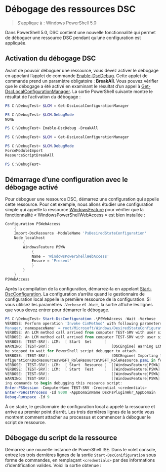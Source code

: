 # Débogage des ressources DSC

> S’applique à : Windows PowerShell 5.0

Dans PowerShell 5.0, DSC contient une nouvelle fonctionnalité qui permet de déboguer une ressource DSC pendant qu’une configuration est appliquée.

## Activation du débogage DSC
Avant de pouvoir déboguer une ressource, vous devez activer le débogage en appelant l’applet de commande [Enable-DscDebug](https://technet.microsoft.com/en-us/library/mt517870.aspx). Cette applet de commande prend un paramètre obligatoire : **BreakAll**. Vous pouvez vérifier que le débogage a été activé en examinant le résultat d’un appel à [Get-DscLocalConfigurationManager](https://technet.microsoft.com/en-us/library/dn407378.aspx). La sortie PowerShell suivante montre le résultat de l’activation du débogage :


```powershell
PS C:\DebugTest> $LCM = Get-DscLocalConfigurationManager

PS C:\DebugTest> $LCM.DebugMode
NONE

PS C:\DebugTest> Enable-DscDebug -BreakAll

PS C:\DebugTest> $LCM = Get-DscLocalConfigurationManager

PS C:\DebugTest> $LCM.DebugMode
ForceModuleImport
ResourceScriptBreakAll

PS C:\DebugTest>
```


## Démarrage d’une configuration avec le débogage activé
Pour déboguer une ressource DSC, démarrez une configuration qui appelle cette ressource. Pour cet exemple, nous allons étudier une configuration simple qui appelle la ressource [WindowsFeature](windowsfeatureResource.md) pour vérifier que la fonctionnalité « WindowsPowerShellWebAccess » est bien installée :

```powershell
Configuration PSWebAccess
    {
    Import-DscResource -ModuleName 'PsDesiredStateConfiguration'
    Node localhost
        {
        WindowsFeature PSWA
            {
            Name = 'WindowsPowerShellWebAccess'
            Ensure = 'Present'
            }
        }
    }
PSWebAccess
```
Après la compilation de la configuration, démarrez-la en appelant [Start-DscConfiguration](https://technet.microsoft.com/en-us/library/dn521623.aspx). La configuration s’arrête quand
le gestionnaire de configuration local appelle la première ressource de la configuration. Si vous utilisez les paramètres `-Verbose` et `-Wait`, la sortie affiche les lignes que vous devez entrer
pour démarrer le débogage.

```powershell
PS C:\DebugTest> Start-DscConfiguration .\PSWebAccess -Wait -Verbose
VERBOSE: Perform operation 'Invoke CimMethod' with following parameters, ''methodName' = SendConfigurationApply,'className' = MSFT_DSCLocalConfiguration
Manager,'namespaceName' = root/Microsoft/Windows/DesiredStateConfiguration'.
VERBOSE: An LCM method call arrived from computer TEST-SRV with user sid S-1-5-21-2127521184-1604012920-1887927527-108583.
VERBOSE: An LCM method call arrived from computer TEST-SRV with user sid S-1-5-21-2127521184-1604012920-1887927527-108583.
VERBOSE: [TEST-SRV]: LCM:  [ Start  Set      ]
WARNING: [TEST-SRV]:                            [DSCEngine] Warning LCM is in Debug 'ResourceScriptBreakAll' mode.  Resource script processing will 
be stopped to wait for PowerShell script debugger to attach.
VERBOSE: [TEST-SRV]:                            [DSCEngine] Importing the module C:\WINDOWS\system32\WindowsPowerShell\v1.0\Modules\PSDesiredStateCo
nfiguration\DscResources\MSFT_RoleResource\MSFT_RoleResource.psm1 in force mode.
VERBOSE: [TEST-SRV]: LCM:  [ Start  Resource ]  [[WindowsFeature]PSWA]
VERBOSE: [TEST-SRV]: LCM:  [ Start  Test     ]  [[WindowsFeature]PSWA]
VERBOSE: [TEST-SRV]:                            [[WindowsFeature]PSWA] Importing the module MSFT_RoleResource in force mode.
WARNING: [TEST-SRV]:                            [[WindowsFeature]PSWA] Resource is waiting for PowerShell script debugger to attach.  Use the follow
ing commands to begin debugging this resource script:
Enter-PSSession -ComputerName TEST-SRV -Credential <credentials>
Enter-PSHostProcess -Id 9000 -AppDomainName DscPsPluginWkr_AppDomain
Debug-Runspace -Id 9
```
À ce stade, le gestionnaire de configuration local a appelé la ressource et arrive au premier point d’arrêt. Les trois dernières lignes de la sortie vous montrent comment attacher au processus et commencer à déboguer le script de ressource.

## Débogage du script de la ressource

Démarrez une nouvelle instance de PowerShell ISE. Dans le volet console, entrez les trois dernières lignes de la sortie `Start-DscConifiguration` sous forme de commandes, en remplaçant `<credentials>` par
des informations d’identification valides. Voici la sortie obtenue :



<!--HONumber=Feb16_HO4-->
